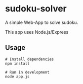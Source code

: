 # sudoku-solver
A simple Web-App to solve sudoku.

This app uses Node.js/Express

## Usage

```
# Install dependencies
npm install

# Run in development
node app.js
```
